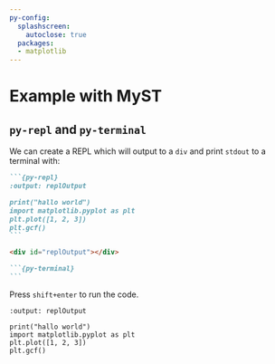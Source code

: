 ```yaml
---
py-config:
  splashscreen:
    autoclose: true
  packages:
  - matplotlib
---
```


# Example with MyST

## `py-repl` and `py-terminal`

We can create a REPL which will output to a `div` and print `stdout` to a terminal with:

````md
```{py-repl}
:output: replOutput

print("hallo world")
import matplotlib.pyplot as plt
plt.plot([1, 2, 3])
plt.gcf()
```

<div id="replOutput"></div>

```{py-terminal}
```
````

Press `shift+enter` to run the code.

```{py-repl}
:output: replOutput

print("hallo world")
import matplotlib.pyplot as plt
plt.plot([1, 2, 3])
plt.gcf()
```

<div id="replOutput"></div>

```{py-terminal}
```

```{helloworld}